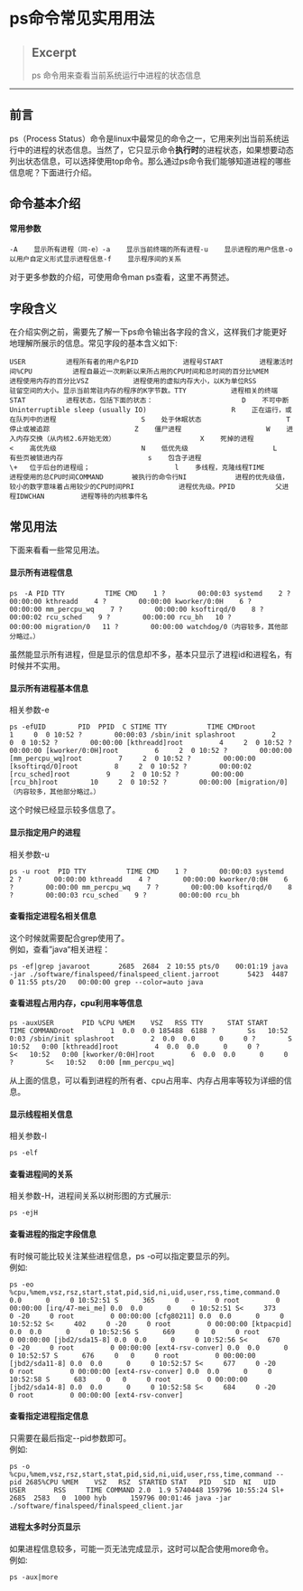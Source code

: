 # ps命令常见实用用法

> ## Excerpt
> ps 命令用来查看当前系统运行中进程的状态信息

---
## 前言

ps（Process Status）命令是linux中最常见的命令之一，它用来列出当前系统运行中的进程的状态信息。当然了，它只显示命令**执行时**的进程状态，如果想要动态列出状态信息，可以选择使用top命令。那么通过ps命令我们能够知道进程的哪些信息呢？下面进行介绍。

## 命令基本介绍

#### 常用参数

```
-A    显示所有进程（同-e）-a    显示当前终端的所有进程-u    显示进程的用户信息-o    以用户自定义形式显示进程信息-f    显示程序间的关系
```

对于更多参数的介绍，可使用命令man ps查看，这里不再赘述。

## 字段含义

在介绍实例之前，需要先了解一下ps命令输出各字段的含义，这样我们才能更好地理解所展示的信息。常见字段的基本含义如下:

```
USER          进程所有者的用户名PID           进程号START         进程激活时间%CPU          进程自最近一次刷新以来所占用的CPU时间和总时间的百分比%MEM          进程使用内存的百分比VSZ           进程使用的虚拟内存大小，以K为单位RSS           驻留空间的大小。显示当前常驻内存的程序的K字节数。TTY           进程相关的终端STAT          进程状态，包括下面的状态：                      D    不可中断     Uninterruptible sleep (usually IO)                     R    正在运行，或在队列中的进程                     S    处于休眠状态                     T    停止或被追踪                     Z    僵尸进程                     W    进入内存交换（从内核2.6开始无效）                     X    死掉的进程                     <    高优先级                     N    低优先级                     L    有些页被锁进内存                     s    包含子进程                     \+   位于后台的进程组；                     l    多线程，克隆线程TIME          进程使用的总CPU时间COMMAND       被执行的命令行NI            进程的优先级值，较小的数字意味着占用较少的CPU时间PRI           进程优先级。PPID          父进程IDWCHAN         进程等待的内核事件名
```

## 常见用法

下面来看看一些常见用法。

#### 显示所有进程信息

```
ps　-A PID TTY          TIME CMD    1 ?        00:00:03 systemd    2 ?        00:00:00 kthreadd    4 ?        00:00:00 kworker/0:0H    6 ?        00:00:00 mm_percpu_wq    7 ?        00:00:00 ksoftirqd/0    8 ?        00:00:02 rcu_sched    9 ?        00:00:00 rcu_bh   10 ?        00:00:00 migration/0   11 ?        00:00:00 watchdog/0（内容较多，其他部分略过。）
```

虽然能显示所有进程，但是显示的信息却不多，基本只显示了进程id和进程名，有时候并不实用。

#### 显示所有进程基本信息

相关参数-e

```
ps -efUID        PID  PPID  C STIME TTY          TIME CMDroot         1     0  0 10:52 ?        00:00:03 /sbin/init splashroot         2     0  0 10:52 ?        00:00:00 [kthreadd]root         4     2  0 10:52 ?        00:00:00 [kworker/0:0H]root         6     2  0 10:52 ?        00:00:00 [mm_percpu_wq]root         7     2  0 10:52 ?        00:00:00 [ksoftirqd/0]root         8     2  0 10:52 ?        00:00:02 [rcu_sched]root         9     2  0 10:52 ?        00:00:00 [rcu_bh]root        10     2  0 10:52 ?        00:00:00 [migration/0]（内容较多，其他部分略过。）
```

这个时候已经显示较多信息了。

#### 显示指定用户的进程

相关参数-u

```
ps -u root  PID TTY          TIME CMD    1 ?        00:00:03 systemd    2 ?        00:00:00 kthreadd    4 ?        00:00:00 kworker/0:0H    6 ?        00:00:00 mm_percpu_wq    7 ?        00:00:00 ksoftirqd/0    8 ?        00:00:03 rcu_sched    9 ?        00:00:00 rcu_bh
```

#### 查看指定进程名相关信息

这个时候就需要配合grep使用了。  
例如，查看”java“相关进程：

```
ps -ef|grep javaroot       2685  2684  2 10:55 pts/0    00:01:19 java -jar ./software/finalspeed/finalspeed_client.jarroot       5423  4487  0 11:55 pts/20   00:00:00 grep --color=auto java
```

#### 查看进程占用内存，cpu利用率等信息

```
ps -auxUSER       PID %CPU %MEM    VSZ   RSS TTY      STAT START   TIME COMMANDroot         1  0.0  0.0 185488  6188 ?        Ss   10:52   0:03 /sbin/init splashroot         2  0.0  0.0      0     0 ?        S    10:52   0:00 [kthreadd]root         4  0.0  0.0      0     0 ?        S<   10:52   0:00 [kworker/0:0H]root         6  0.0  0.0      0     0 ?        S<   10:52   0:00 [mm_percpu_wq]
```

从上面的信息，可以看到进程的所有者、cpu占用率、内存占用率等较为详细的信息。

#### 显示线程相关信息

相关参数-l

```
ps -elf
```

#### 查看进程间的关系

相关参数-H，进程间关系以树形图的方式展示:

```
ps -ejH
```

#### 查看进程的指定字段信息

有时候可能比较关注某些进程信息，ps -o可以指定要显示的列。  
例如:

```
ps -eo %cpu,%mem,vsz,rsz,start,stat,pid,sid,ni,uid,user,rss,time,command.0  0.0      0     0 10:52:51 S      365     0   -     0 root         0 00:00:00 [irq/47-mei_me] 0.0  0.0      0     0 10:52:51 S<     373     0 -20     0 root         0 00:00:00 [cfg80211] 0.0  0.0      0     0 10:52:52 S<     402     0 -20     0 root         0 00:00:00 [ktpacpid] 0.0  0.0      0     0 10:52:56 S      669     0   0     0 root         0 00:00:00 [jbd2/sda15-8] 0.0  0.0      0     0 10:52:56 S<     670     0 -20     0 root         0 00:00:00 [ext4-rsv-conver] 0.0  0.0      0     0 10:52:57 S      676     0   0     0 root         0 00:00:00 [jbd2/sda11-8] 0.0  0.0      0     0 10:52:57 S<     677     0 -20     0 root         0 00:00:00 [ext4-rsv-conver] 0.0  0.0      0     0 10:52:58 S      683     0   0     0 root         0 00:00:00 [jbd2/sda14-8] 0.0  0.0      0     0 10:52:58 S<     684     0 -20     0 root         0 00:00:00 [ext4-rsv-conver]
```

#### 查看指定进程指定信息

只需要在最后指定--pid参数即可。  
例如:

```
ps -o %cpu,%mem,vsz,rsz,start,stat,pid,sid,ni,uid,user,rss,time,command --pid 2685%CPU %MEM    VSZ   RSZ  STARTED STAT   PID   SID  NI   UID USER       RSS     TIME COMMAND 2.0  1.9 5740448 159796 10:55:24 Sl+ 2685  2583   0  1000 hyb      159796 00:01:46 java -jar ./software/finalspeed/finalspeed_client.jar
```

#### 进程太多时分页显示

如果进程信息较多，可能一页无法完成显示，这时可以配合使用more命令。  
例如:

```
ps -aux|more
```

